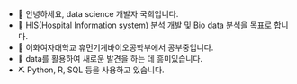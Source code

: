- 👋 안녕하세요, data science 개발자 국희입니다.
- 👀 HIS(Hospital Information system) 분석 개발 및 Bio data 분석을 목표로 합니다.
- 🌱 이화여자대학교 휴먼기계바이오공학부에서 공부중입니다.
- 💞️ data를 활용하여 새로운 발견을 하는 데 흥미있습니다.
- ⛏️ Python, R, SQL 등을 사용하고 있습니다.
<!---
HeeKuk99/HeeKuk99 is a ✨ special ✨ repository because its `README.md` (this file) appears on your GitHub profile.
You can click the Preview link to take a look at your changes.
--->

